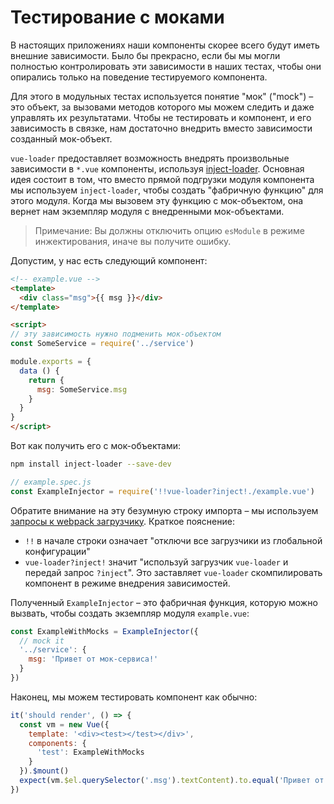 # Тестирование с моками

В настоящих приложениях наши компоненты скорее всего будут иметь внешние зависимости. Было бы прекрасно, если бы мы могли полностью контролировать эти зависимости в наших тестах, чтобы они опирались только на поведение тестируемого компонента.

Для этого в модульных тестах используется понятие "мок" ("mock") – это объект, за вызовами методов которого мы можем следить и даже управлять их результатами. Чтобы не тестировать и компонент, и его зависимость в связке, нам достаточно внедрить вместо зависимости созданный мок-объект.

`vue-loader` предоставляет возможность внедрять произвольные зависимости в `*.vue` компоненты, используя [inject-loader](https://github.com/plasticine/inject-loader). Основная идея состоит в том, что вместо прямой подгрузки модуля компонента мы используем `inject-loader`, чтобы создать "фабричную функцию" для этого модуля. Когда мы вызовем эту функцию с мок-объектом, она вернет нам экземпляр модуля с внедренными мок-объектами.

> Примечание: Вы должны отключить опцию `esModule` в режиме инжектирования, иначе вы получите ошибку.

Допустим, у нас есть следующий компонент:

``` html
<!-- example.vue -->
<template>
  <div class="msg">{{ msg }}</div>
</template>

<script>
// эту зависимость нужно подменить мок-объектом
const SomeService = require('../service')

module.exports = {
  data () {
    return {
      msg: SomeService.msg
    }
  }
}
</script>
```

Вот как получить его с мок-объектами:

``` bash
npm install inject-loader --save-dev
```

``` js
// example.spec.js
const ExampleInjector = require('!!vue-loader?inject!./example.vue')
```

Обратите внимание на эту безумную строку импорта – мы используем [запросы к webpack загрузчику](https://webpack.github.io/docs/loaders.html). Краткое пояснение:

- `!!` в начале строки означает "отключи все загрузчики из глобальной конфигурации"
- `vue-loader?inject!` значит "используй загрузчик `vue-loader` и передай запрос `?inject`". Это заставляет `vue-loader` скомпилировать компонент в режиме внедрения зависимостей.

Полученный `ExampleInjector` – это фабричная функция, которую можно вызвать, чтобы создать экземпляр модуля `example.vue`:

``` js
const ExampleWithMocks = ExampleInjector({
  // mock it
  '../service': {
    msg: 'Привет от мок-сервиса!'
  }
})
```

Наконец, мы можем тестировать компонент как обычно:

``` js
it('should render', () => {
  const vm = new Vue({
    template: '<div><test></test></div>',
    components: {
      'test': ExampleWithMocks
    }
  }).$mount()
  expect(vm.$el.querySelector('.msg').textContent).to.equal('Привет от мок-сервиса!')
})
```
